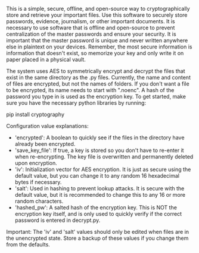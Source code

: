 
This is a simple, secure, offline, and open-source way to cryptographically store and retrieve your important files. Use this software to securely store passwords, evidence, journalism, or other important documents. It is necessary to use software that is offline and open-source to prevent centralization of the master passwords and ensure your security. It is important that the master password is unique and never written anywhere else in plaintext on your devices. Remember, the most secure information is information that doesn't exist, so memorize your key and only write it on paper placed in a physical vault. 

The system uses AES to symmetrically encrypt and decrypt the files that exist in the same directory as the .py files. Currently, the name and content of files are encrypted, but not the names of folders. If you don't want a file to be encrypted, its name needs to start with ".noenc". A hash of the password you type in is used as the encryption key. To get started, make sure you have the necessary python libraries by running:

  pip install cryptography

Configuration value explanations:
- 'encrypted': A boolean to quickly see if the files in the directory have already been encrypted.
- 'save_key_file': If true, a key is stored so you don't have to re-enter it when re-encrypting. The key file is overwritten and permanently deleted upon encryption.
- 'iv': Initialization vector for AES encryption. It is just as secure using the default value, but you can change it to any random 16 hexadecimal bytes if necessary.
- 'salt': Used in hashing to prevent lookup attacks. It is secure with the default value, but it is recommended to change this to any 16 or more random characters.
- 'hashed_pw': A salted hash of the encryption key. This is NOT the encryption key itself, and is only used to quickly verify if the correct password is entered in decrypt.py.

Important: The 'iv' and 'salt' values should only be edited when files are in the unencrypted state. Store a backup of these values if you change them from the defaults. 


